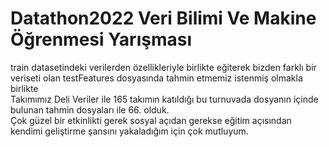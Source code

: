 # Datathon2022 Veri Bilimi Ve Makine Öğrenmesi Yarışması
train datasetindeki verilerden özellikleriyle birlikte eğiterek bizden farklı bir veriseti olan testFeatures dosyasında tahmin etmemiz istenmiş olmakla birlikte <br>
Takımımız Deli Veriler ile 165 takımın katıldığı bu turnuvada dosyanın içinde bulunan tahmin dosyaları ile 66. olduk.<br>
Çok güzel bir etkinlikti gerek sosyal açıdan gerekse eğitim açısından kendimi geliştirme şansını yakaladığım için çok mutluyum.
